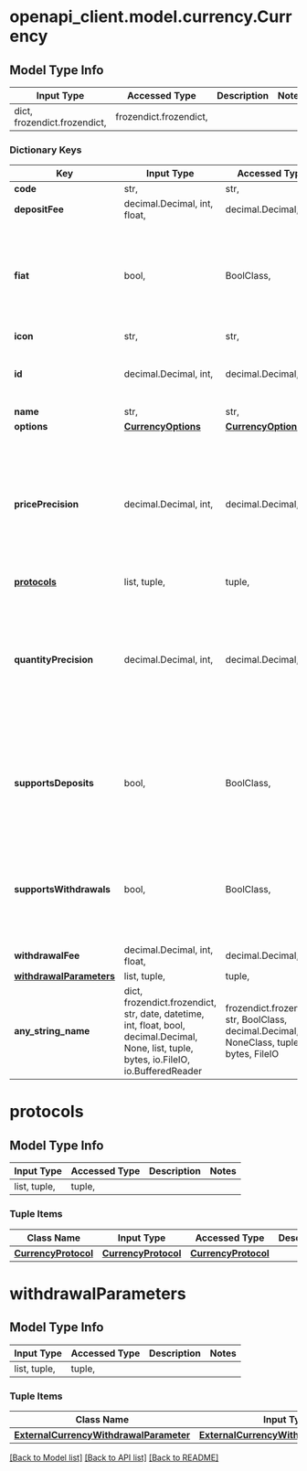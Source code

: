 # openapi_client.model.currency.Currency

## Model Type Info
Input Type | Accessed Type | Description | Notes
------------ | ------------- | ------------- | -------------
dict, frozendict.frozendict,  | frozendict.frozendict,  |  | 

### Dictionary Keys
Key | Input Type | Accessed Type | Description | Notes
------------ | ------------- | ------------- | ------------- | -------------
**code** | str,  | str,  |  | [optional] 
**depositFee** | decimal.Decimal, int, float,  | decimal.Decimal,  |  | [optional] 
**fiat** | bool,  | BoolClass,  |  | [optional] if omitted the server will use the default value of False
**icon** | str,  | str,  |  | [optional] 
**id** | decimal.Decimal, int,  | decimal.Decimal,  |  | [optional] value must be a 64 bit integer
**name** | str,  | str,  |  | [optional] 
**options** | [**CurrencyOptions**](CurrencyOptions.md) | [**CurrencyOptions**](CurrencyOptions.md) |  | [optional] 
**pricePrecision** | decimal.Decimal, int,  | decimal.Decimal,  |  | [optional] if omitted the server will use the default value of 5value must be a 32 bit integer
**[protocols](#protocols)** | list, tuple,  | tuple,  |  | [optional] 
**quantityPrecision** | decimal.Decimal, int,  | decimal.Decimal,  |  | [optional] if omitted the server will use the default value of 5value must be a 32 bit integer
**supportsDeposits** | bool,  | BoolClass,  |  | [optional] if omitted the server will use the default value of False
**supportsWithdrawals** | bool,  | BoolClass,  |  | [optional] if omitted the server will use the default value of False
**withdrawalFee** | decimal.Decimal, int, float,  | decimal.Decimal,  |  | [optional] 
**[withdrawalParameters](#withdrawalParameters)** | list, tuple,  | tuple,  |  | [optional] 
**any_string_name** | dict, frozendict.frozendict, str, date, datetime, int, float, bool, decimal.Decimal, None, list, tuple, bytes, io.FileIO, io.BufferedReader | frozendict.frozendict, str, BoolClass, decimal.Decimal, NoneClass, tuple, bytes, FileIO | any string name can be used but the value must be the correct type | [optional]

# protocols

## Model Type Info
Input Type | Accessed Type | Description | Notes
------------ | ------------- | ------------- | -------------
list, tuple,  | tuple,  |  | 

### Tuple Items
Class Name | Input Type | Accessed Type | Description | Notes
------------- | ------------- | ------------- | ------------- | -------------
[**CurrencyProtocol**](CurrencyProtocol.md) | [**CurrencyProtocol**](CurrencyProtocol.md) | [**CurrencyProtocol**](CurrencyProtocol.md) |  | 

# withdrawalParameters

## Model Type Info
Input Type | Accessed Type | Description | Notes
------------ | ------------- | ------------- | -------------
list, tuple,  | tuple,  |  | 

### Tuple Items
Class Name | Input Type | Accessed Type | Description | Notes
------------- | ------------- | ------------- | ------------- | -------------
[**ExternalCurrencyWithdrawalParameter**](ExternalCurrencyWithdrawalParameter.md) | [**ExternalCurrencyWithdrawalParameter**](ExternalCurrencyWithdrawalParameter.md) | [**ExternalCurrencyWithdrawalParameter**](ExternalCurrencyWithdrawalParameter.md) |  | 

[[Back to Model list]](../../README.md#documentation-for-models) [[Back to API list]](../../README.md#documentation-for-api-endpoints) [[Back to README]](../../README.md)

